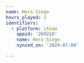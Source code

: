 ```yaml
---
name: Hero Siege
hours_played: 2
identifiers:
  - platform: steam
    appid: '269210'
    name: Hero Siege
    synced_on: '2024-07-04'

---
```

